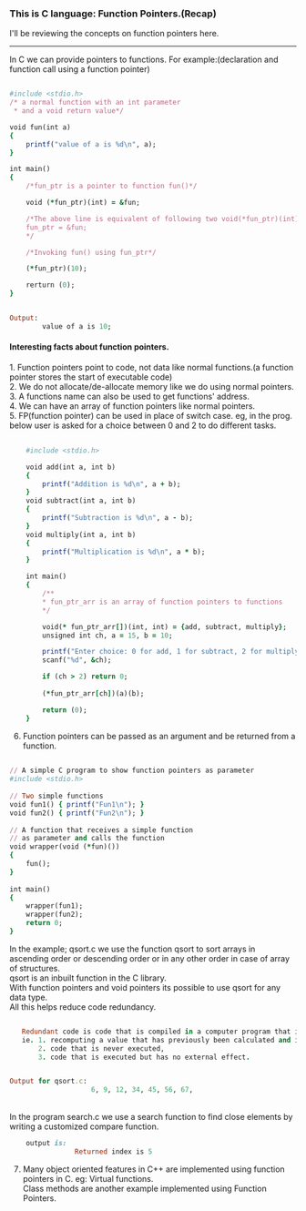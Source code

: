 <h3>This is C language: Function Pointers.(Recap)</h3>

I'll be reviewing the concepts on function pointers here.</br>
<hr>

In C we can provide pointers to functions. For example:(declaration and function call using a function pointer)

```rb

#include <stdio.h>
/* a normal function with an int parameter
 * and a void return value*/

void fun(int a)
{
    printf("value of a is %d\n", a);
}

int main()
{
    /*fun_ptr is a pointer to function fun()*/

    void (*fun_ptr)(int) = &fun;

    /*The above line is equivalent of following two void(*fun_ptr)(int);
    fun_ptr = &fun;
    */

    /*Invoking fun() using fun_ptr*/

    (*fun_ptr)(10);

    rerturn (0);
}

```
```rb

Output:
        value of a is 10;
```

<h4>Interesting facts about function pointers.</h4>
1. Function pointers point to code, not data like normal functions.(a function pointer stores the start of executable code)</br>
2. We do not allocate/de-allocate memory like we do using normal pointers.</br>
3. A functions name can also be used to get functions' address.</br>
4. We can have an array of function pointers like normal pointers.</br>
5. FP(function pointer) can be used in place of switch case. eg, in the prog. below user is asked for a choice between 0 and 2 to do different tasks.
</br>

```rb
    
    #include <stdio.h>

    void add(int a, int b)
    {
        printf("Addition is %d\n", a + b);
    }
    void subtract(int a, int b)
    {
        printf("Subtraction is %d\n", a - b);
    }
    void multiply(int a, int b)
    {
        printf("Multiplication is %d\n", a * b);
    }

    int main()
    {
        /**
        * fun_ptr_arr is an array of function pointers to functions
        */

        void(* fun_ptr_arr[])(int, int) = {add, subtract, multiply};
        unsigned int ch, a = 15, b = 10;

        printf("Enter choice: 0 for add, 1 for subtract, 2 for multiply\n");
        scanf("%d", &ch);

        if (ch > 2) return 0;
        
        (*fun_ptr_arr[ch])(a)(b);

        return (0);
    }
``` 
6. Function pointers can be passed as an argument and be returned from a function. 
```rb
    
// A simple C program to show function pointers as parameter
#include <stdio.h>
  
// Two simple functions
void fun1() { printf("Fun1\n"); }
void fun2() { printf("Fun2\n"); }
  
// A function that receives a simple function
// as parameter and calls the function
void wrapper(void (*fun)())
{
    fun();
}
  
int main()
{
    wrapper(fun1);
    wrapper(fun2);
    return 0;
}

```

In the example; qsort.c we use the function qsort to sort arrays in ascending order or descending order or in any
other order in case of array of structures. </br>
qsort is an inbuilt function in the C library.</br>
 With function pointers and void pointers its possible to use qsort for any data type.</br>
 All this helps reduce code redundancy.
 ```rb

    Redundant code is code that is compiled in a computer program that is unnecessary.
    ie. 1. recomputing a value that has previously been calculated and is still available,
        2. code that is never executed,
        3. code that is executed but has no external effect.
 ```

```rb

Output for qsort.c:
                    6, 9, 12, 34, 45, 56, 67, 

```
</br>
In the program search.c we use a search function to find close elements by writing a customized compare function.

```rb
    output is: 
                Returned index is 5 
```

7. Many object oriented features in C++ are implemented using function pointers in C. eg: Virtual functions.</br>
   Class methods are another example implemented using Function Pointers.